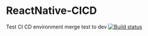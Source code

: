 # ReactNative-CICD
Test CI CD environment merge test to dev
[![Build status](https://build.appcenter.ms/v0.1/apps/494ca9e8-313f-4a64-80d5-ba666e41fc65/branches/dev/badge)](https://appcenter.ms)
 
 

